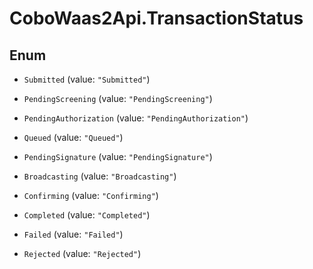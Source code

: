 # CoboWaas2Api.TransactionStatus

## Enum


* `Submitted` (value: `"Submitted"`)

* `PendingScreening` (value: `"PendingScreening"`)

* `PendingAuthorization` (value: `"PendingAuthorization"`)

* `Queued` (value: `"Queued"`)

* `PendingSignature` (value: `"PendingSignature"`)

* `Broadcasting` (value: `"Broadcasting"`)

* `Confirming` (value: `"Confirming"`)

* `Completed` (value: `"Completed"`)

* `Failed` (value: `"Failed"`)

* `Rejected` (value: `"Rejected"`)


